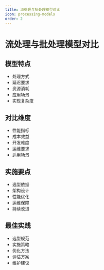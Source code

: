 ```yaml
---
title: 流处理与批处理模型对比
icon: processing-models
order: 2
---
```


# 流处理与批处理模型对比

## 模型特点
- 处理方式
- 延迟要求
- 资源消耗
- 应用场景
- 实现复杂度

## 对比维度
- 性能指标
- 成本效益
- 开发难度
- 运维要求
- 适用场景

## 实施要点
- 选型依据
- 架构设计
- 性能优化
- 运维保障
- 持续改进

## 最佳实践
- 选型规范
- 实施策略
- 优化方法
- 评估方案
- 维护建议
